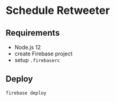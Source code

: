 # Schedule Retweeter

## Requirements

- Node.js 12
- create Firebase project
- setup `.firebaserc`

## Deploy

```bash
firebase deploy
```
